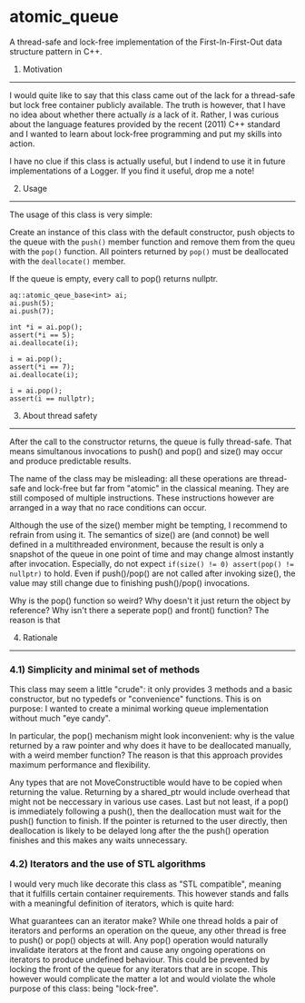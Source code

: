 atomic_queue
============

A thread-safe and lock-free implementation of the First-In-First-Out data structure pattern in C++.


1) Motivation
-------------

I would quite like to say that this class came out of the lack for a thread-safe but lock free container publicly available.
The truth is however, that I have no idea about whether there actually *is* a lack of it. Rather, I was curious about the language features provided by the recent (2011) C++ standard and I wanted to learn about lock-free programming and put my skills into action.

I have no clue if this class is actually useful, but I indend to use it in future implementations of a Logger. If you find it useful, drop me a note!


2) Usage
--------

The usage of this class is very simple:

Create an instance of this class with the default constructor, push objects to the queue with the `push()` member function and remove them from the queu with the `pop()` function. All pointers returned by `pop()` must be deallocated with the `deallocate()` member.

If the queue is empty, every call to pop() returns nullptr.

    aq::atomic_qeue_base<int> ai;
    ai.push(5);
    ai.push(7);

    int *i = ai.pop();
    assert(*i == 5);
    ai.deallocate(i);

    i = ai.pop();
    assert(*i == 7);
    ai.deallocate(i);

    i = ai.pop();
    assert(i == nullptr);



3) About thread safety
----------------------

After the call to the constructor returns, the queue is fully thread-safe. That means simultanous invocations to push() and pop() and size() may occur and produce predictable results.

The name of the class may be misleading: all these operations are thread-safe and lock-free but far from "atomic" in the classical meaning. They are still composed of multiple instructions. These instructions however are arranged in a way that no race conditions can occur.

Although the use of the size() member might be tempting, I recommend to refrain from using it. The semantics of size() are (and connot) be well defined in a multithreaded environment, because the result is only a snapshot of the queue in one point of time and may change almost instantly after invocation. Especially, do not expect `if(size() != 0) assert(pop() != nullptr)` to hold. Even if push()/pop() are not called after invoking size(), the value may still change due to finishing push()/pop() invocations.

Why is the pop() function so weird? Why doesn't it just return the object by reference? Why isn't there a seperate pop() and front() function? The reason is that 

4) Rationale
------------

### 4.1) Simplicity and minimal set of methods ###

This class may seem a little "crude": it only provides 3 methods and a basic constructor, but no typedefs or "convenience" functions. This is on purpose: I wanted to create a minimal working queue implementation without much "eye candy".

In particular, the pop() mechanism might look inconvenient: why is the value returned by a raw pointer and why does it have to be deallocated manually, with a weird member function? The reason is that this approach provides maximum performance and flexibility.

Any types that are not MoveConstructible would have to be copied when returning the value. Returning by a shared_ptr would include overhead that might not be neccessary in various use cases.
Last but not least, if a pop() is immediately following a push(), then the deallocation must wait for the push() function to finish.
If the pointer is returned to the user directly, then deallocation is likely to be delayed long after the the push() operation finishes and this makes any waits unnecessary.


### 4.2) Iterators and the use of STL algorithms ###

I would very much like decorate this class as "STL compatible", meaning that it fulfills certain container requirements. This however stands and falls with a meaningful definition of iterators, which is quite hard:

What guarantees can an iterator make? While one thread holds a pair of iterators and performs an operation on the queue, any other thread is free to push() or pop() objects at will. Any pop() operation would naturally invalidate iterators at the front and cause any ongoing operations on iterators to produce undefined behaviour.
This could be prevented by locking the front of the queue for any iterators that are in scope. This however would complicate the matter a lot and would violate the whole purpose of this class: being "lock-free".

